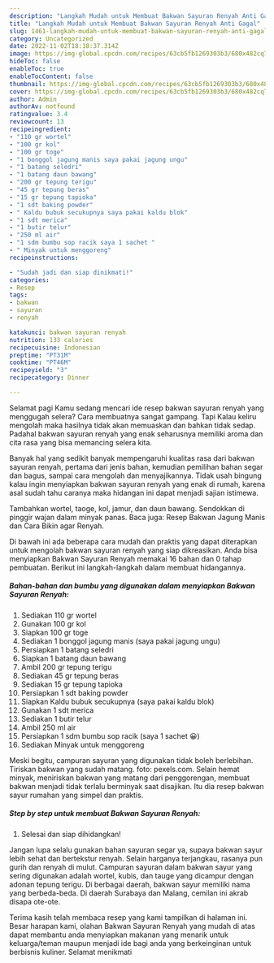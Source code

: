 ```yaml
---
description: "Langkah Mudah untuk Membuat Bakwan Sayuran Renyah Anti Gagal"
title: "Langkah Mudah untuk Membuat Bakwan Sayuran Renyah Anti Gagal"
slug: 1461-langkah-mudah-untuk-membuat-bakwan-sayuran-renyah-anti-gagal
category: Uncategorized
date: 2022-11-02T18:18:37.314Z
image: https://img-global.cpcdn.com/recipes/63cb5fb1269303b3/680x482cq70/bakwan-sayuran-renyah-foto-resep-utama.jpg
hideToc: false
enableToc: true
enableTocContent: false
thumbnail: https://img-global.cpcdn.com/recipes/63cb5fb1269303b3/680x482cq70/bakwan-sayuran-renyah-foto-resep-utama.jpg
cover: https://img-global.cpcdn.com/recipes/63cb5fb1269303b3/680x482cq70/bakwan-sayuran-renyah-foto-resep-utama.jpg
author: Admin
authorAv: notfound
ratingvalue: 3.4
reviewcount: 13
recipeingredient:
- "110 gr wortel"
- "100 gr kol"
- "100 gr toge"
- "1 bonggol jagung manis saya pakai jagung ungu"
- "1 batang seledri"
- "1 batang daun bawang"
- "200 gr tepung terigu"
- "45 gr tepung beras"
- "15 gr tepung tapioka"
- "1 sdt baking powder"
- " Kaldu bubuk secukupnya saya pakai kaldu blok"
- "1 sdt merica"
- "1 butir telur"
- "250 ml air"
- "1 sdm bumbu sop racik saya 1 sachet "
- " Minyak untuk menggoreng"
recipeinstructions:

- "Sudah jadi dan siap dinikmati!"
categories:
- Resep
tags:
- bakwan
- sayuran
- renyah

katakunci: bakwan sayuran renyah 
nutrition: 133 calories
recipecuisine: Indonesian
preptime: "PT31M"
cooktime: "PT46M"
recipeyield: "3"
recipecategory: Dinner

---
```



Selamat pagi Kamu sedang mencari ide resep bakwan sayuran renyah yang menggugah selera? Cara membuatnya sangat gampang. Tapi Kalau keliru mengolah maka hasilnya tidak akan memuaskan dan bahkan tidak sedap. Padahal bakwan sayuran renyah yang enak seharusnya memiliki aroma dan cita rasa yang bisa memancing selera kita.


Banyak hal yang sedikit banyak mempengaruhi kualitas rasa dari bakwan sayuran renyah, pertama dari jenis bahan, kemudian pemilihan bahan segar dan bagus, sampai cara mengolah dan menyajikannya. Tidak usah bingung kalau ingin menyiapkan bakwan sayuran renyah yang enak di rumah, karena asal sudah tahu caranya maka hidangan ini dapat menjadi sajian istimewa.

Tambahkan wortel, taoge, kol, jamur, dan daun bawang. Sendokkan di pinggir wajan dalam minyak panas. Baca juga: Resep Bakwan Jagung Manis dan Cara Bikin agar Renyah.


Di bawah ini ada beberapa cara mudah dan praktis yang dapat diterapkan untuk mengolah bakwan sayuran renyah yang siap dikreasikan. Anda bisa menyiapkan Bakwan Sayuran Renyah memakai 16 bahan dan 0 tahap pembuatan. Berikut ini langkah-langkah dalam membuat hidangannya.

<!--inarticleads1-->

##### Bahan-bahan dan bumbu yang digunakan dalam menyiapkan Bakwan Sayuran Renyah:

1. Sediakan 110 gr wortel
1. Gunakan 100 gr kol
1. Siapkan 100 gr toge
1. Sediakan 1 bonggol jagung manis (saya pakai jagung ungu)
1. Persiapkan 1 batang seledri
1. Siapkan 1 batang daun bawang
1. Ambil 200 gr tepung terigu
1. Sediakan 45 gr tepung beras
1. Sediakan 15 gr tepung tapioka
1. Persiapkan 1 sdt baking powder
1. Siapkan  Kaldu bubuk secukupnya (saya pakai kaldu blok)
1. Gunakan 1 sdt merica
1. Sediakan 1 butir telur
1. Ambil 250 ml air
1. Persiapkan 1 sdm bumbu sop racik (saya 1 sachet 😀)
1. Sediakan  Minyak untuk menggoreng


Meski begitu, campuran sayuran yang digunakan tidak boleh berlebihan. Tiriskan bakwan yang sudah matang. foto: pexels.com. Selain hemat minyak, meniriskan bakwan yang matang dari penggorengan, membuat bakwan menjadi tidak terlalu berminyak saat disajikan. Itu dia resep bakwan sayur rumahan yang simpel dan praktis. 

<!--inarticleads2-->

##### Step by step untuk membuat Bakwan Sayuran Renyah:


1. Selesai dan siap dihidangkan!

Jangan lupa selalu gunakan bahan sayuran segar ya, supaya bakwan sayur lebih sehat dan bertekstur renyah. Selain harganya terjangkau, rasanya pun gurih dan renyah di mulut. Campuran sayuran dalam bakwan sayur yang sering digunakan adalah wortel, kubis, dan tauge yang dicampur dengan adonan tepung terigu. Di berbagai daerah, bakwan sayur memiliki nama yang berbeda-beda. Di daerah Surabaya dan Malang, cemilan ini akrab disapa ote-ote. 

Terima kasih telah membaca resep yang kami tampilkan di halaman ini. Besar harapan kami, olahan Bakwan Sayuran Renyah yang mudah di atas dapat membantu anda menyiapkan makanan yang menarik untuk keluarga/teman maupun menjadi ide bagi anda yang berkeinginan untuk berbisnis kuliner. Selamat menikmati
